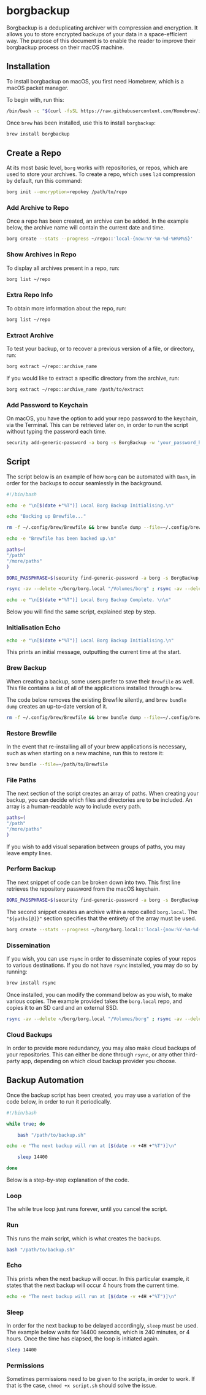 # borgbackup

Borgbackup is a deduplicating archiver with compression and encryption. It allows you to store encrypted backups of your data in a space-efficient way. The purpose of this document is to enable the reader to improve their borgbackup process on their macOS machine.

## Installation

To install borgbackup on macOS, you first need Homebrew, which is a macOS packet manager.

To begin with, run this:

```bash
/bin/bash -c "$(curl -fsSL https://raw.githubusercontent.com/Homebrew/install/HEAD/install.sh)"
```

Once `brew` has been installed, use this to install `borgbackup`:

```bash
brew install borgbackup
```

## Create a Repo

At its most basic level, `borg` works with repositories, or repos, which are used to store your archives. To create a repo, which uses `lz4` compression by default, run this command:

```bash
borg init --encryption=repokey /path/to/repo
```

### Add Archive to Repo

Once a repo has been created, an archive can be added. In the example below, the archive name will contain the current date and time.

```bash
borg create --stats --progress ~/repo::'local-{now:%Y-%m-%d-%H%M%S}'
```

### Show Archives in Repo

To display all archives present in a repo, run:

```bash
borg list ~/repo
```

### Extra Repo Info

To obtain more information about the repo, run:

```bash
borg list ~/repo
```

### Extract Archive

To test your backup, or to recover a previous version of a file, or directory, run:

```bash
borg extract ~/repo::archive_name
```

If you would like to extract a specific directory from the archive, run:

```bash
borg extract ~/repo::archive_name /path/to/extract
```

### Add Password to Keychain

On macOS, you have the option to add your repo password to the keychain, via the Terminal. This can be retrieved later on, in order to run the script without typing the password each time.

```bash
security add-generic-password -a borg -s BorgBackup -w 'your_password_here'
```

## Script

The script below is an example of how `borg` can be automated with `Bash`, in order for the backups to occur seamlessly in the background.

```bash
#!/bin/bash

echo -e "\n[$(date +"%T")] Local Borg Backup Initialising.\n"

echo "Backing up Brewfile..."

rm -f ~/.config/brew/Brewfile && brew bundle dump --file=~/.config/brew/Brewfile

echo -e "Brewfile has been backed up.\n"

paths=(
"/path"
"/more/paths"
)

BORG_PASSPHRASE=$(security find-generic-password -a borg -s BorgBackup -w) borg create --stats --progress ~/borg/borg.local::'local-{now:%Y-%m-%d-%H%M%S}' "${paths[@]}"

rsync -av --delete ~/borg/borg.local "/Volumes/borg" ; rsync -av --delete ~/borg/borg.local "/Volumes/borg.ssd"

echo -e "\n[$(date +"%T")] Local Borg Backup Complete. \n\n"
```

Below you will find the same script, explained step by step.

### Initialisation Echo

```bash
echo -e "\n[$(date +"%T")] Local Borg Backup Initialising.\n"
```

This prints an initial message, outputting the current time at the start.

### Brew Backup

When creating a backup, some users prefer to save their `Brewfile` as well. This file contains a list of all of the applications installed through `brew`.

The code below removes the existing Brewfile silently, and `brew bundle dump` creates an up-to-date version of it.

```bash
rm -f ~/.config/brew/Brewfile && brew bundle dump --file=~/.config/brew/Brewfile
```

### Restore Brewfile

In the event that re-installing all of your brew applications is necessary, such as when starting on a new machine, run this to restore it:

```bash
brew bundle --file=~/path/to/Brewfile
```

### File Paths

The next section of the script creates an array of paths. When creating your backup, you can decide which files and directories are to be included. An array is a human-readable way to include every path.

```bash
paths=(
"/path"
"/more/paths"
)
```

If you wish to add visual separation between groups of paths, you may leave empty lines.

### Perform Backup

The next snippet of code can be broken down into two. This first line retrieves the repository password from the macOS keychain.

```bash
BORG_PASSPHRASE=$(security find-generic-password -a borg -s BorgBackup -w)
```

The second snippet creates an archive within a repo called `borg.local`. The `"${paths[@]}"` section specifies that the entirety of the array must be used.

```bash
borg create --stats --progress ~/borg/borg.local::'local-{now:%Y-%m-%d-%H%M%S}' "${paths[@]}"
```

### Dissemination

If you wish, you can use `rsync` in order to disseminate copies of your repos to various destinations. If you do not have `rsync` installed, you may do so by running:

```bash
brew install rsync
```

Once installed, you can modify the command below as you wish, to make various copies. The example provided takes the `borg.local` repo, and copies it to an SD card and an external SSD.

```bash
rsync -av --delete ~/borg/borg.local "/Volumes/borg" ; rsync -av --delete ~/borg/borg.local "/Volumes/borg.ssd"
```

### Cloud Backups

In order to provide more redundancy, you may also make cloud backups of your repositories. This can either be done through `rsync`, or any other third-party app, depending on which cloud backup provider you choose.

## Backup Automation

Once the backup script has been created, you may use a variation of the code below, in order to run it periodically.

```bash
#!/bin/bash

while true; do

	bash "/path/to/backup.sh"

echo -e "The next backup will run at [$(date -v +4H +"%T")]\n"

	sleep 14400

done
```

Below is a step-by-step explanation of the code.

### Loop

The while true loop just runs forever, until you cancel the script.

### Run

This runs the main script, which is what creates the backups.

```bash
bash "/path/to/backup.sh"
```

### Echo

This prints when the next backup will occur. In this particular example, it states that the next backup will occur 4 hours from the current time.

```bash
echo -e "The next backup will run at [$(date -v +4H +"%T")]\n"
```

### Sleep

In order for the next backup to be delayed accordingly, `sleep` must be used. The example below waits for 14400 seconds, which is 240 minutes, or 4 hours. Once the time has elapsed, the loop is initiated again.

```bash
sleep 14400
```

### Permissions

Sometimes permissions need to be given to the scripts, in order to work. If that is the case, `chmod +x script.sh` should solve the issue.
